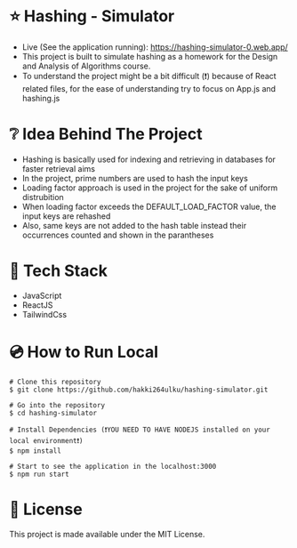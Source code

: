 # ⭐ Hashing - Simulator
* Live (See the application running): https://hashing-simulator-0.web.app/
* This project is built to simulate hashing as a homework for the Design and Analysis of Algorithms course.
* To understand the project might be a bit difficult (❗) because of React related files, for the ease of understanding try to focus on App.js and hashing.js
 
# ❔ Idea Behind The Project
* Hashing is basically used for indexing and retrieving in databases for faster retrieval aims
* In the project, prime numbers are used to hash the input keys
* Loading factor approach is used in the project for the sake of uniform distrubition
* When loading factor exceeds the DEFAULT_LOAD_FACTOR value, the input keys are rehashed
* Also, same keys are not added to the hash table instead their occurrences counted and shown in the parantheses

# 🚀 Tech Stack
* JavaScript
* ReactJS
* TailwindCss

# 💿 How to Run Local
```
# Clone this repository
$ git clone https://github.com/hakki264ulku/hashing-simulator.git

# Go into the repository
$ cd hashing-simulator

# Install Dependencies (❗YOU NEED TO HAVE NODEJS installed on your local environment❗)
$ npm install

# Start to see the application in the localhost:3000
$ npm run start
```

# 📝 License
This project is made available under the MIT License.
